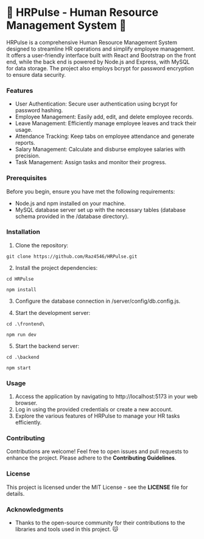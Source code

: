 # 💯 HRPulse - Human Resource Management System 💯

HRPulse is a comprehensive Human Resource Management System designed to streamline HR operations and simplify employee management. It offers a user-friendly interface built with React and Bootstrap on the front end, while the back end is powered by Node.js and Express, with MySQL for data storage. The project also employs bcrypt for password encryption to ensure data security.

### Features

* User Authentication: Secure user authentication using bcrypt for password hashing.
* Employee Management: Easily add, edit, and delete employee records.
* Leave Management: Efficiently manage employee leaves and track their usage.
* Attendance Tracking: Keep tabs on employee attendance and generate reports.
* Salary Management: Calculate and disburse employee salaries with precision.
* Task Management: Assign tasks and monitor their progress.

### Prerequisites

Before you begin, ensure you have met the following requirements:

* Node.js and npm installed on your machine.
* MySQL database server set up with the necessary tables (database schema provided in the /database directory).

### Installation

1. Clone the repository:

`git clone https://github.com/Raz4546/HRPulse.git`

2. Install the project dependencies:

`cd HRPulse`

`npm install`

3. Configure the database connection in /server/config/db.config.js.

4. Start the development server:

`cd .\frontend\`

`npm run dev`

5. Start the backend server:

`cd .\backend`

`npm start`


### Usage

1. Access the application by navigating to http://localhost:5173 in your web browser.
2. Log in using the provided credentials or create a new account.
3. Explore the various features of HRPulse to manage your HR tasks efficiently.

### Contributing

Contributions are welcome! Feel free to open issues and pull requests to enhance the project. Please adhere to the **__Contributing Guidelines__**.

### License
This project is licensed under the MIT License - see the __**LICENSE**__ file for details.

### Acknowledgments
* Thanks to the open-source community for their contributions to the libraries and tools used in this project. 😽
